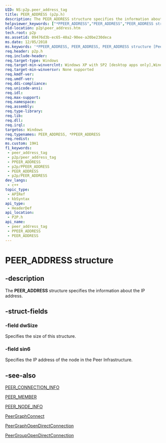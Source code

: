 ```yaml
---
UID: NS:p2p.peer_address_tag
title: PEER_ADDRESS (p2p.h)
description: The PEER_ADDRESS structure specifies the information about the IP address.
helpviewer_keywords: ["*PPEER_ADDRESS","PEER_ADDRESS","PEER_ADDRESS structure [Peer Networking]","PPEER_ADDRESS","PPEER_ADDRESS structure pointer [Peer Networking]","p2p.peer_address","p2p/PPEER_ADDRESS","p2p/peer_address_tag"]
old-location: p2p\peer_address.htm
tech.root: p2p
ms.assetid: 09476d3b-ec65-40a2-90ee-a20be230deca
ms.date: 12/05/2018
ms.keywords: '*PPEER_ADDRESS, PEER_ADDRESS, PEER_ADDRESS structure [Peer Networking], PPEER_ADDRESS, PPEER_ADDRESS structure pointer [Peer Networking], p2p.peer_address, p2p/PPEER_ADDRESS, p2p/peer_address_tag'
req.header: p2p.h
req.include-header: 
req.target-type: Windows
req.target-min-winverclnt: Windows XP with SP2 [desktop apps only],Windows XP with SP1 with the Advanced Networking Pack forWindows XP
req.target-min-winversvr: None supported
req.kmdf-ver: 
req.umdf-ver: 
req.ddi-compliance: 
req.unicode-ansi: 
req.idl: 
req.max-support: 
req.namespace: 
req.assembly: 
req.type-library: 
req.lib: 
req.dll: 
req.irql: 
targetos: Windows
req.typenames: PEER_ADDRESS, *PPEER_ADDRESS
req.redist: 
ms.custom: 19H1
f1_keywords:
 - peer_address_tag
 - p2p/peer_address_tag
 - PPEER_ADDRESS
 - p2p/PPEER_ADDRESS
 - PEER_ADDRESS
 - p2p/PEER_ADDRESS
dev_langs:
 - c++
topic_type:
 - APIRef
 - kbSyntax
api_type:
 - HeaderDef
api_location:
 - P2P.h
api_name:
 - peer_address_tag
 - PPEER_ADDRESS
 - PEER_ADDRESS
---
```


# PEER_ADDRESS structure


## -description

The <b>PEER_ADDRESS</b> structure specifies the  information about the IP address.

## -struct-fields

### -field dwSize

Specifies the size of this structure.

### -field sin6

Specifies the IP address of the node in the Peer Infrastructure.

## -see-also

[PEER_CONNECTION_INFO](./ns-p2p-peer_connection_info.md)



<a href="/windows/desktop/api/p2p/ns-p2p-peer_member">PEER_MEMBER</a>



<a href="/windows/desktop/api/p2p/ns-p2p-peer_node_info">PEER_NODE_INFO</a>



<a href="/windows/desktop/api/p2p/nf-p2p-peergraphconnect">PeerGraphConnect</a>



<a href="/windows/desktop/api/p2p/nf-p2p-peergraphopendirectconnection">PeerGraphOpenDirectConnection</a>



<a href="/windows/desktop/api/p2p/nf-p2p-peergroupopendirectconnection">PeerGroupOpenDirectConnection</a>

